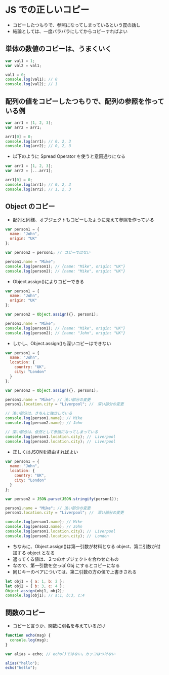 # JS での正しいコピー

- コピーしたつもりで、参照になってしまっているという罠の話し
- 結論としては、一度バラバラにしてからコピーすればよい

## 単体の数値のコピーは、うまくいく

```js
var val1 = 1;
var val2 = val1;

val1 = 0;
console.log(val1); // 0
console.log(val2); // 1
```

## 配列の値をコピーしたつもりで、配列の参照を作っている例

```js
var arr1 = [1, 2, 3];
var arr2 = arr1;

arr1[0] = 0;
console.log(arr1); // 0, 2, 3
console.log(arr2); // 0, 2, 3
```

- 以下のように Spread Operator を使うと意図通りになる

```js
var arr1 = [1, 2, 3];
var arr2 = [...arr1];

arr1[0] = 0;
console.log(arr1); // 0, 2, 3
console.log(arr2); // 1, 2, 3
```

## Object のコピー

- 配列と同様、オブジェクトもコピーしたように見えて参照を作っている

```js
var person1 = {
  name: "John",
  origin: "UK"
};

var person2 = person1; // コピーではない

person1.name = "Mike";
console.log(person1); // {name: "Mike", origin: "UK"}
console.log(person2); // {name: "Mike", origin: "UK"}
```

- Object.assign()によりコピーできる

```js
var person1 = {
  name: "John",
  origin: "UK"
};

var person2 = Object.assign({}, person1);

person1.name = "Mike";
console.log(person1); // {name: "Mike", origin: "UK"}
console.log(person2); // {name: "John", origin: "UK"}
```

- しかし、Object.assign()も深いコピーはできない

```js
var person1 = {
  name: "John",
  location: {
    country: "UK",
    city: "London"
  }
};

var person2 = Object.assign({}, person1);

person1.name = "Mike"; // 浅い部分の変更
person1.location.city = "Liverpool"; //　深い部分の変更

// 浅い部分は、きちんと独立している
console.log(person1.name); // Mike
console.log(person2.name); // John

// 深い部分は、依然として参照になってしまっている
console.log(person1.location.city); //　Liverpool
console.log(person2.location.city); //　Liverpool
```
- 正しくはJSONを経由すればよい

```js
var person1 = {
  name: "John",
  location: {
    country: "UK",
    city: "London"
  }
};

var person2 = JSON.parse(JSON.stringify(person1));

person1.name = "Mike"; // 浅い部分の変更
person1.location.city = "Liverpool"; //　深い部分の変更

console.log(person1.name); // Mike
console.log(person2.name); // John
console.log(person1.location.city); //　Liverpool
console.log(person2.location.city); //　London
```



- ちなみに、Object.assign()は第一引数が材料となる object、第二引数が付加する object となる
- 返ってくる値は、２つのオブジェクトを合わせたもの
- なので、第一引数を空っぽ Obj にするとコピーになる
- 同じキーのペアについては、第二引数の方の値で上書きされる

```js
let obj1 = { a: 1, b: 2 };
let obj2 = { b: 3, c: 4 };
Object.assign(obj1, obj2);
console.log(obj1); // a:1, b:3, c:4
```

## 関数のコピー

- コピーと言うか、関数に別名を与えているだけ

```js
function echo(msg) {
  console.log(msg);
}

var alias = echo; // echo()ではない。カッコはつけない

alias("hello");
echo("hello");
```

```js
```

```js
```

```js
```
